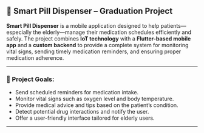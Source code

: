 

## 📱 Smart Pill Dispenser – Graduation Project

**Smart Pill Dispenser** is a mobile application designed to help patients—especially the elderly—manage their medication schedules efficiently and safely. The project combines **IoT technology** with a **Flutter-based mobile app** and a **custom backend** to provide a complete system for monitoring vital signs, sending timely medication reminders, and ensuring proper medication adherence.

---

### 🎯 Project Goals:
- Send scheduled reminders for medication intake.
- Monitor vital signs such as oxygen level and body temperature.
- Provide medical advice and tips based on the patient’s condition.
- Detect potential drug interactions and notify the user.
- Offer a user-friendly interface tailored for elderly users.

---


